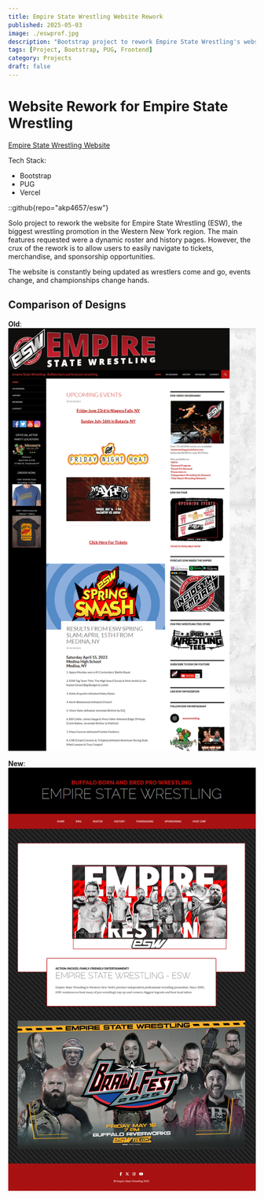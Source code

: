```yaml
---
title: Empire State Wrestling Website Rework
published: 2025-05-03
image: ./eswprof.jpg
description: "Bootstrap project to rework Empire State Wrestling's website"
tags: [Project, Bootstrap, PUG, Frontend]
category: Projects
draft: false
---
```


# Website Rework for Empire State Wrestling

[Empire State Wrestling Website](https://www.eswwrestling.com/)

Tech Stack: 
- Bootstrap
- PUG
- Vercel

::github{repo="akp4657/esw"}

Solo project to rework the website for Empire State Wrestling (ESW), the biggest wrestling promotion in the Western New York region. The main features requested were a dynamic roster and history pages. However, the crux of the rework is to allow users to easily navigate to tickets, merchandise, and sponsorship opportunities.

The website is constantly being updated as wrestlers come and go, events change, and championships change hands.

## Comparison of Designs

**Old**:
![image info](./eswold.PNG)

**New**:
![image info](./eswrework.PNG)
